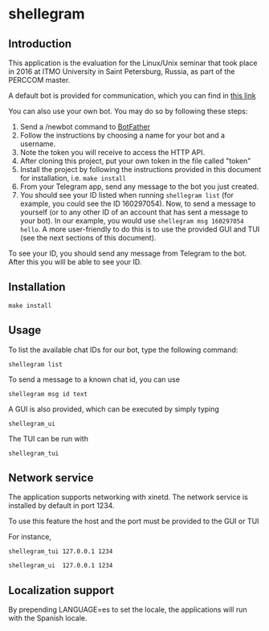 # shellegram

## Introduction

This application is the evaluation for the Linux/Unix seminar that took place in 2016 at ITMO University in Saint Petersburg, Russia, as part of the PERCCOM master.

A default bot is provided for communication, which you can find in [this link](https://telegram.me/sdn_evaluation_bot)

You can also use your own bot. You may do so by following these steps:
1. Send a /newbot command to [BotFather](https://telegram.me/BotFather)
2. Follow the instructions by choosing a name for your bot and a username.
3. Note the token you will receive to access the HTTP API.
4. After cloning this project, put your own token in the file called "token"
5. Install the project by following the instructions provided in this document for installation, i.e. `make install`
6. From your Telegram app, send any message to the bot you just created. 
7. You should see your ID listed when running `shellegram list` (for example, you could see the ID 160297054). Now, to send a message to yourself (or to any other ID of an account that has sent a message to your bot). In our example, you would use `shellegram msg 160297054 hello`. A more user-friendly to do this is to use the provided GUI and TUI (see the next sections of this document).

To see your ID, you should send any message from Telegram to the bot. After this you will be able to see your ID.

## Installation
 
```
make install
```

## Usage

To list the available chat IDs for our bot, type the following command:
```
shellegram list
```

To send a message to a known chat id, you can use
```
shellegram msg id text
```

A GUI is also provided, which can be executed by simply typing

```
shellegram_ui
```

The TUI can be run with

```
shellegram_tui
```

## Network service

The application supports networking with xinetd. The network service is installed by default in port 1234.

To use this feature the host and the port must be provided to the GUI or TUI

For instance,

```
shellegram_tui 127.0.0.1 1234
```

```
shellegram_ui  127.0.0.1 1234
```

## Localization support

By prepending LANGUAGE=es to set the locale, the applications will run with the Spanish locale.